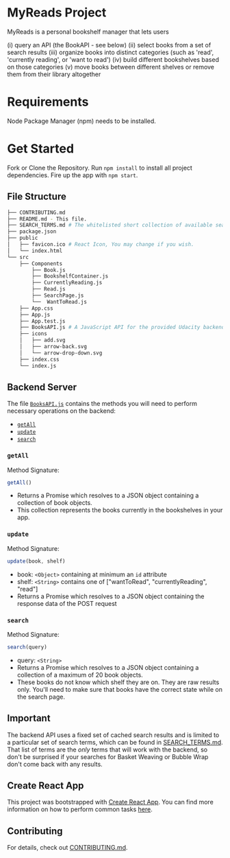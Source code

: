 # MyReads Project

MyReads is a personal bookshelf manager that lets users

  (i) query an API (the BookAPI - see below)
  (ii) select books from a set of search results
  (iii) organize books into distinct categories (such as 'read', 'currently reading', or 'want to read')
  (iv) build different bookshelves based on those categories
  (v) move books between different shelves or remove them from their library altogether

# Requirements

Node Package Manager (npm) needs to be installed.

# Get Started

Fork or Clone the Repository.
Run `npm install` to install all project dependencies.
Fire up the app with `npm start`.

## File Structure
```bash
├── CONTRIBUTING.md
├── README.md - This file.
├── SEARCH_TERMS.md # The whitelisted short collection of available search terms for you to use with your app.
├── package.json
├── public
│   ├── favicon.ico # React Icon, You may change if you wish.
│   └── index.html
└── src
    ├── Components
        ├── Book.js
        ├── BookshelfContainer.js
        ├── CurrentlyReading.js
        ├── Read.js
        ├── SearchPage.js
        └──  WantToRead.js
    ├── App.css
    ├── App.js
    ├── App.test.js
    ├── BooksAPI.js # A JavaScript API for the provided Udacity backend. Instructions for the methods are below.
    ├── icons
    │   ├── add.svg
    │   ├── arrow-back.svg
    │   └── arrow-drop-down.svg
    ├── index.css
    └── index.js
```

## Backend Server

The file [`BooksAPI.js`](src/BooksAPI.js) contains the methods you will need to perform necessary operations on the backend:

* [`getAll`](#getall)
* [`update`](#update)
* [`search`](#search)

### `getAll`

Method Signature:

```js
getAll()
```

* Returns a Promise which resolves to a JSON object containing a collection of book objects.
* This collection represents the books currently in the bookshelves in your app.

### `update`

Method Signature:

```js
update(book, shelf)
```

* book: `<Object>` containing at minimum an `id` attribute
* shelf: `<String>` contains one of ["wantToRead", "currentlyReading", "read"]  
* Returns a Promise which resolves to a JSON object containing the response data of the POST request

### `search`

Method Signature:

```js
search(query)
```

* query: `<String>`
* Returns a Promise which resolves to a JSON object containing a collection of a maximum of 20 book objects.
* These books do not know which shelf they are on. They are raw results only. You'll need to make sure that books have the correct state while on the search page.

## Important
The backend API uses a fixed set of cached search results and is limited to a particular set of search terms, which can be found in [SEARCH_TERMS.md](SEARCH_TERMS.md). That list of terms are the _only_ terms that will work with the backend, so don't be surprised if your searches for Basket Weaving or Bubble Wrap don't come back with any results.

## Create React App

This project was bootstrapped with [Create React App](https://github.com/facebookincubator/create-react-app). You can find more information on how to perform common tasks [here](https://github.com/facebookincubator/create-react-app/blob/master/packages/react-scripts/template/README.md).

## Contributing

For details, check out [CONTRIBUTING.md](CONTRIBUTING.md).
